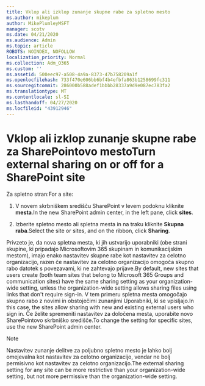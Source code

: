 ```yaml
---
title: Vklop ali izklop zunanje skupne rabe za spletno mesto
ms.author: mikeplum
author: MikePlumleyMSFT
manager: scotv
ms.date: 04/21/2020
ms.audience: Admin
ms.topic: article
ROBOTS: NOINDEX, NOFOLLOW
localization_priority: Normal
ms.collection: Adm_O365
ms.custom: ''
ms.assetid: 500eec97-a508-4a9a-8373-47b758209a1f
ms.openlocfilehash: 733f470e606bb6bf4b4efbfa863b1258699fc311
ms.sourcegitcommit: 286000b588adef1bbbb28337a9d9e087ec783fa2
ms.translationtype: MT
ms.contentlocale: sl-SI
ms.lasthandoff: 04/27/2020
ms.locfileid: "43912946"
---
```

# <a name="turn-external-sharing-on-or-off-for-a-sharepoint-site"></a><span data-ttu-id="63447-102">Vklop ali izklop zunanje skupne rabe za SharePointovo mesto</span><span class="sxs-lookup"><span data-stu-id="63447-102">Turn external sharing on or off for a SharePoint site</span></span>

<span data-ttu-id="63447-103">Za spletno stran:</span><span class="sxs-lookup"><span data-stu-id="63447-103">For a site:</span></span>
  
1. <span data-ttu-id="63447-104">V novem skrbniškem središču SharePoint v levem podoknu kliknite **mesta**.</span><span class="sxs-lookup"><span data-stu-id="63447-104">In the new SharePoint admin center, in the left pane, click **sites**.</span></span>
    
2. <span data-ttu-id="63447-105">Izberite spletno mesto ali spletna mesta in na traku kliknite **Skupna raba**.</span><span class="sxs-lookup"><span data-stu-id="63447-105">Select the site or sites, and on the ribbon, click **Sharing**.</span></span>
    
<span data-ttu-id="63447-106">Privzeto je, da nova spletna mesta, ki jih ustvarijo uporabniki (obe strani skupine, ki pripadajo Microsoftovim 365 skupinam in komunikacijskim mestom), imajo enako nastavitev skupne rabe kot nastavitev za celotno organizacijo, razen če nastavitev za celotno organizacijo omogoča skupno rabo datotek s povezavami, ki ne zahtevajo prijave.</span><span class="sxs-lookup"><span data-stu-id="63447-106">By default, new sites that users create (both team sites that belong to Microsoft 365 Groups and communication sites) have the same sharing setting as your organization-wide setting, unless the organization-wide setting allows sharing files using links that don't require sign-in.</span></span> <span data-ttu-id="63447-107">V tem primeru spletna mesta omogočajo skupno rabo z novimi in obstoječimi zunanjimi Uporabniki, ki se vpisljajo.</span><span class="sxs-lookup"><span data-stu-id="63447-107">In this case, the sites allow sharing with new and existing external users who sign in.</span></span> <span data-ttu-id="63447-108">Če želite spremeniti nastavitev za določena mesta, uporabite novo SharePointovo skrbniško središče.</span><span class="sxs-lookup"><span data-stu-id="63447-108">To change the setting for specific sites, use the new SharePoint admin center.</span></span>
  
> [!NOTE]
> <span data-ttu-id="63447-109">Nastavitev zunanje delitve za poljubno spletno mesto je lahko bolj omejevalna kot nastavitev za celotno organizacijo, vendar ne bolj permisivno kot nastavitev za celotno organizacijo.</span><span class="sxs-lookup"><span data-stu-id="63447-109">The external sharing setting for any site can be more restrictive than your organization-wide setting, but not more permissive than the organization-wide setting.</span></span> 
  

